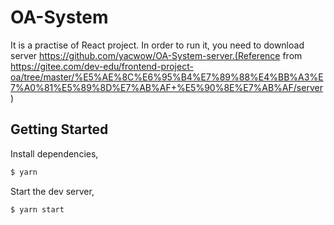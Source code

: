 # OA-System
It is a practise of React project. In order to run it, you need to download server https://github.com/yacwow/OA-System-server.(Reference from https://gitee.com/dev-edu/frontend-project-oa/tree/master/%E5%AE%8C%E6%95%B4%E7%89%88%E4%BB%A3%E7%A0%81%E5%89%8D%E7%AB%AF+%E5%90%8E%E7%AB%AF/server)


## Getting Started

Install dependencies,

```bash
$ yarn
```

Start the dev server,

```bash
$ yarn start
```
